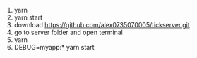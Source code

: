 1) yarn
2) yarn start
3) download https://github.com/alex0735070005/tickserver.git
4) go to server folder and open terminal
5) yarn
6) DEBUG=myapp:* yarn start